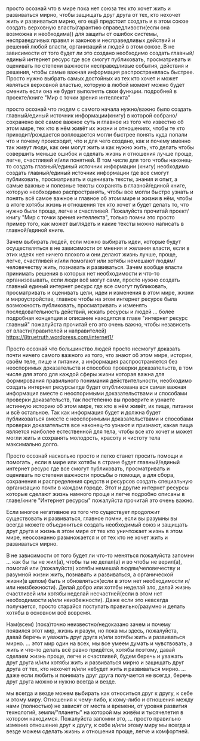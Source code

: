 # 
просто осознай что в мире пока нет союза тех кто хочет жить и развиваться мирно, чтобы защищать друг друга от тех, кто нехочет жить и развиваться мирно, его ещё предстоит создать и в этом союзе создать верховную власть(гарантию справедливости(если она возможна и необходима)) для защиты от ошибок системы, несправедливых правил и законов и несправедливых действий и решений любой власти, организаций и людей в этом союзе.
В не зависимости от того будет ли это создано необходимо создать главный/единый интернет ресурс где все смогут публиковать, просматривать и оценивать по степени важности несправедливые события, действия и решения, чтобы самые важная информация распространялась быстрее. Просто нужно выбрать самых достойных из тех кто хочет и может являться верховной властью, которую в любой момент можно будет сменить если она не будет выполнять свои функции.
 подробней в проекте/книге "Мир с точки зрения интеллекта"

просто осознай что людям с самого начала нужно/важно было создать главный/единый источник информации(книгу) в которой собрано/сохранено всё самое важное суть и главное из того что известно об этом мире, тех кто в нём живёт их жизни и отношениях, чтобы те кто приходит/рождается воплощается могли быстрее понять куда попали что и почему происходит, что и для чего создано, как и почему именно так живут люди, как они могут жить и как нужно жить, что делать чтобы совершить меньше ошибок и сделать жизнь и отношения лучше проще, легче, счастливей и/или понятней. В том числе для того чтобы наконец-то создать главный/единый источник информации (книгу) необходимо создать главный/единый источник информации где все смогут публиковать, просматривать и оценивать тексты, знания и опыт, а самые важные и полезные тексты сохранять в главной/единой книге, которую необходимо распространять, чтобы все могли быстро узнать и понять всё самое важное и главное об этом мире и жизни в нём, чтобы в итоге хотябы жизнь и отношения тех кто хочет и будет делать то, что нужно были проще, легче и счастливей. Пожалуйста прочитай проект/книгу "Мир с точки зрения интеллекта", только помни это просто пример того, как может выглядеть и какие тексты можно написать в главной/единой книге.

Зачем выбирать людей, если можно выбирать идеи, которые будут осуществляться в не зависимости от мнения и желания власти, если в этих идеях нет ничего плохого и они делают жизнь лучше, проще, легче, счастливей и/или помогают или хотябы немешают людям/человечеству жить, познавать и развиваться. Зачем вообще власти принимать решения в которых нет необходимости и что-то организовывать, если люди всё могут сами, просто нужно создать главный единый интернет ресурс где все смогут публиковать, просматривать и оценивать цели, идеи и изменения в этом мире, жизни и мироустройстве, главное чтобы на этом интернет ресурсе была возможность публиковать, просматривать и изменять последовательность действий, искать  ресурсы и людей ... более подробная концепция и описание находятся в главе "интернет ресурс главный" пожалуйста прочитай его это очень важно, чтобы независеть от власти(правителей и направителей) https://8truetruth.wordpress.com/internet1/

Просто осознай что большинство людей просто несмогут доказать почти ничего самого важного из того, что знают об этом мире, истории, своём теле, пище и питании, а информация распространяется без неоспоримых доказательств и способов проверки доказательств, в том числе для этого для каждой сферы жизни которая важна для формирования правильного понимания действительности, необходимо создать интернет ресурсы где будет опубликована вся самая важная информация вместе с неоспоримыми доказательствами и способами проверки доказательств, так постепенно вы проверите и узнаете истинную историю об этом мире, тех кто в нём живёт, их пище, питании и всё остальное. Так как информация будет и должна будет публиковаться вместе с неоспоримыми доказательствами и способами проверки доказательств все наконец-то узнают и признают, какая пища является наиболее естественной для тела, чтобы все кто хочет и может могли жить и сохранять молодость, красоту и чистоту тела максимально долго.

Просто осознай насколько просто и легко станет просить помощи и помогать , если в мире или хотябы в стране будет главный/единый интернет ресурс где все смогут публиковать, просматривать и оценивать по степени важности просьбы о помощи, а для сбора, сохранения и распределения средств и ресурсов создать специальную организацию почти в каждом городе. Этот и другие интернет ресурсы которые сделают жизнь намного проще и легче подробно описаны в главе/книге "Интернет ресурсы" пожалуйста прочитай это очень важно.

Если многое негативное из того что существует продолжит существовать и развиваться, главное помни, если вы разумны вы всегда можете объединиться создать необходимый союз и защищать друг друга и жизнь в этом мире от тех кто уничтожает жизнь в этом мире, неосознанно размножается и от тех кто не хочет жить и развиваться мирно.

В не зависимости от того будет ли что-то меняться пожалуйста запомни 
...
как бы ты не жил(а), чтобы ты не делал(а) и во чтобы не верил(а), помогай или (пожалуйста) хотябы немешай людям/человечеству и разумной жизни жить, познавать и развиваться, а органической жизни(в целом) быть и обновляться(если в этом нет необходимости и/или неизбежности). Делай добро или хотябы неделай зло, делай жизнь счастливей или хотябы неделай несчастней(если в этом нет необходимости и/или неизбежности). Даже если это невсегда получается, просто старайся поступать правильно/разумно и делать хотябы в основном всё вовремя. 

Нам(всем) (пока)точно неизвестно/недоказано зачем и почему появился этот мир, жизнь и разум, но пока мы здесь, пожалуйста, давай беречь и уважать друг друга и/или хотябы жить и развиваться мирно. 
... 
этот мир один на всех, мы все умеем думать и чувствовать, а жить и что-то делать всё равно придётся, хотябы поэтому, давай сделаем жизнь проще, легче и счастливей, будем беречь и уважать друг друга и/или хотябы жить и развиваться мирно и защищать друг друга от тех, кто нехочет и/или небудет жить и развиваться мирно. 
... 
даже если любить и понимать друг друга получается не всегда, беречь друг друга можно и нужно всегда и везде. 

мы всегда и везде можем выбирать как относиться друг к другу, к себе и этому миру. Отношения к чему-либо, к кому-либо и отношения между нами (полностью) не зависят от места и времени, от уровня развития технологий, земли/"планеты" на которой мы живём и тысячелетия в котором находимся. Пожалуйста запомни это, ... просто правильно изменив отношение друг к другу, к себе и/или этому миру мы всегда и везде можем сделать жизнь и отношения проще, легче и комфортней.
